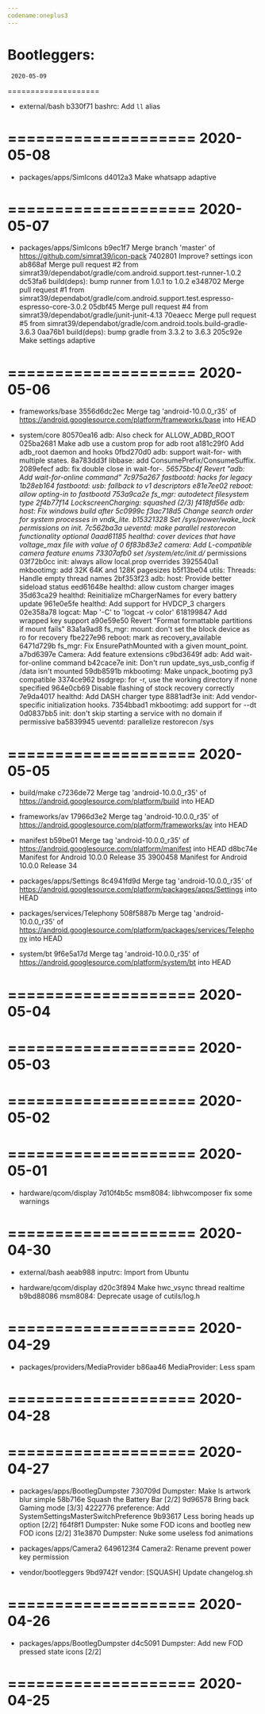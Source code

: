 ```yaml
---
codename:oneplus3
---
```


Bootleggers:
====================
     2020-05-09
====================


 * external/bash
b330f71 bashrc: Add `ll` alias

====================
     2020-05-08
====================


 * packages/apps/SimIcons
d4012a3 Make whatsapp adaptive

====================
     2020-05-07
====================


 * packages/apps/SimIcons
b9ec1f7 Merge branch 'master' of https://github.com/simrat39/icon-pack
7402801 Improve? settings icon
ab868af Merge pull request #2 from simrat39/dependabot/gradle/com.android.support.test-runner-1.0.2
dc53fa6 build(deps): bump runner from 1.0.1 to 1.0.2
e348702 Merge pull request #1 from simrat39/dependabot/gradle/com.android.support.test.espresso-espresso-core-3.0.2
05dbf45 Merge pull request #4 from simrat39/dependabot/gradle/junit-junit-4.13
70eaecc Merge pull request #5 from simrat39/dependabot/gradle/com.android.tools.build-gradle-3.6.3
0aa76b1 build(deps): bump gradle from 3.3.2 to 3.6.3
205c92e Make settings adaptive

====================
     2020-05-06
====================


 * frameworks/base
3556d6dc2ec Merge tag 'android-10.0.0_r35' of https://android.googlesource.com/platform/frameworks/base into HEAD

 * system/core
80570ea16 adb: Also check for ALLOW_ADBD_ROOT
025ba2681 Make adb use a custom prop for adb root
a181c29f0 Add adb_root daemon and hooks
0fbd270d0 adb: support wait-for- with multiple states.
8a783dd3f libbase: add ConsumePrefix/ConsumeSuffix.
2089efecf adb: fix double close in wait-for-*.
56575bc4f Revert "adb: Add wait-for-online command"
7c975a267 fastbootd: hacks for legacy
1b28eb164 fastbootd: usb: fallback to v1 descriptors
e81e7ee02 reboot: allow opting-in to fastbootd
753a9ca2e fs_mgr: autodetect filesystem type
2f4b77f14 LockscreenCharging: squashed (2/3)
f418fd56e adb: host: Fix windows build after 5c0999c
f3ac718d5 Change search order for system processes in vndk_lite.
b15321328 Set /sys/power/wake_lock permissions on init.
7c562ba3a ueventd: make parallel restorecon functionality optional
0aad61185 healthd: cover devices that have voltage_max file with value of 0
6f83b83e2 camera: Add L-compatible camera feature enums
73307afb0 set /system/etc/init.d/* permissions
03f72b0cc init: always allow local.prop overrides
3925540a1 mkbootimg: add 32K 64K and 128K pagesizes
b5f13be04 utils: Threads: Handle empty thread names
2bf353f23 adb: host: Provide better sideload status
eed61648e healthd: allow custom charger images
35d63ca29 healthd: Reinitialize mChargerNames for every battery update
961e0e5fe healthd: Add support for HVDCP_3 chargers
02e358a78 logcat: Map '-C' to 'logcat -v color'
618199847 Add wrapped key support
a90e59e50 Revert "Format formattable partitions if mount fails"
83a1a9ad8 fs_mgr: mount: don't set the block device as ro for recovery
fbe227e96 reboot: mark as recovery_available
6471d729b fs_mgr: Fix EnsurePathMounted with a given mount_point.
a7bd6397e Camera: Add feature extensions
c9bd3649f adb: Add wait-for-online command
b42cace7e init: Don't run update_sys_usb_config if /data isn't mounted
59db8591b mkbootimg: Make unpack_bootimg py3 compatible
3374ce962 bsdgrep: for -r, use the working directory if none specified
964e0cb69 Disable flashing of stock recovery correctly
7e9da4017 healthd: Add DASH charger type
8881adf3e init: Add vendor-specific initialization hooks.
7354bbad1 mkbootimg: add support for --dt
0d0837bb5 init: don't skip starting a service with no domain if permissive
ba5839945 ueventd: parallelize restorecon /sys

====================
     2020-05-05
====================


 * build/make
c7236de72 Merge tag 'android-10.0.0_r35' of https://android.googlesource.com/platform/build into HEAD

 * frameworks/av
17966d3e2 Merge tag 'android-10.0.0_r35' of https://android.googlesource.com/platform/frameworks/av into HEAD

 * manifest
b59be01 Merge tag 'android-10.0.0_r35' of https://android.googlesource.com/platform/manifest into HEAD
d8bc74e Manifest for Android 10.0.0 Release 35
3900458 Manifest for Android 10.0.0 Release 34

 * packages/apps/Settings
8c4941fd9d Merge tag 'android-10.0.0_r35' of https://android.googlesource.com/platform/packages/apps/Settings into HEAD

 * packages/services/Telephony
508f5887b Merge tag 'android-10.0.0_r35' of https://android.googlesource.com/platform/packages/services/Telephony into HEAD

 * system/bt
9f6e5a17d Merge tag 'android-10.0.0_r35' of https://android.googlesource.com/platform/system/bt into HEAD

====================
     2020-05-04
====================


====================
     2020-05-03
====================


====================
     2020-05-02
====================


====================
     2020-05-01
====================


 * hardware/qcom/display
7d10f4b5c msm8084: libhwcomposer fix some warnings

====================
     2020-04-30
====================


 * external/bash
aeab988 inputrc: Import from Ubuntu

 * hardware/qcom/display
d20c3f894 Make hwc_vsync thread realtime
b9bd88086 msm8084: Deprecate usage of cutils/log.h

====================
     2020-04-29
====================


 * packages/providers/MediaProvider
b86aa46 MediaProvider: Less spam

====================
     2020-04-28
====================


====================
     2020-04-27
====================


 * packages/apps/BootlegDumpster
730709d Dumpster: Make ls artwork blur simple
58b716e Squash the Battery Bar [2/2]
9d96578  Bring back Gaming mode [3/3]
4222776  preference: Add SystemSettingsMasterSwitchPreference
9b93617  Less boring heads up option [2/2]
f64f8f1 Dumpster: Nuke some FOD icons and bootleg new FOD icons [2/2]
31e3870 Dumpster: Nuke some useless fod animations

 * packages/apps/Camera2
6496123f4 Camera2: Rename prevent power key permission

 * vendor/bootleggers
9bd9742f vendor: [SQUASH] Update changelog.sh

====================
     2020-04-26
====================


 * packages/apps/BootlegDumpster
d4c5091 Dumpster: Add new FOD pressed state icons [2/2]

====================
     2020-04-25
====================



